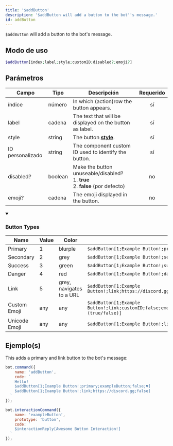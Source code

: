 ```yaml
---
title: '$addButton'
description: '$addButton will add a button to the bot''s message.'
id: addButton
---
```


`$addButton` will add a button to the bot's message.

## Modo de uso

```php
$addButton[index;label;style;customID;disabled?;emoji?]
```

## Parámetros

| Campo            | Tipo    | Descripción                                                                                                              | Requerido |
| ---------------- | ------- | ------------------------------------------------------------------------------------------------------------------------ |:---------:|
| índice           | número  | In which (action)row the button appears.                                                                                 |    sí     |
| label            | cadena  | The text that will be displayed on the button as label.                                                                  |    sí     |
| style            | string  | The button **[style](https://discord.com/developers/docs/interactions/message-components#button-object-button-styles)**. |    sí     |
| ID personalizado | string  | The component custom ID used to identify the button.                                                                     |    sí     |
| disabled?        | boolean | Make the button unuseable/disabled? <br /> 1. **true** <br /> 2. **false** (por defecto)                     |    no     |
| emoji?           | cadena  | The emoji displayed in the button.                                                                                       |    no     |

<details open>
  <summary><h3> Button Types </h3></summary>

| Name          | Value | Color                    |                                                                                             |
| ------------- | ----- | ------------------------ | ------------------------------------------------------------------------------------------- |
| Primary       | 1     | blurple                  | `$addButton[1;Example Button!;primary;customID;false]`                                      |
| Secondary     | 2     | grey                     | `$addButton[1;Example Button!;secondary;customID;false]`                                    |
| Success       | 3     | green                    | `$addButton[1;Example Button!;success;customID;false]`                                      |
| Danger        | 4     | red                      | `$addButton[1;Example Button!;danger;customID;false]`                                       |
| Link          | 5     | grey, navigates to a URL | `$addButton[1;Example Button!;link;https://discord.gg;false]`                               |
| Custom Emoji  | any   | any                      | `$addButton[1;Example Button!;link;customID;false;emojiName,emojiID,animated (true/false)]` |
| Unicode Emoji | any   | any                      | `$addButton[1;Example Button!;link;customID;false;😀]`                                       |

</details>

## Ejemplo(s)

This adds a primary and link button to the bot's message:

```javascript
bot.command({
    name: 'addButton',
    code: `
    Hello!
    $addButton[1;Example Button!;primary;exampleButton;false;💔]
    $addButton[1;Example Button!;link;https://discord.gg;false]
  `
});
```
```javascript
bot.interactionCommand({
    name: 'exampleButton',
    prototype: 'button',
    code: `
    $interactionReply[Awesome Button Interaction!]
  `
});
```
